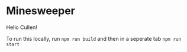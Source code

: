 # Minesweeper

Hello Cullen!

To run this locally, run `npm run build` and then in a seperate tab `npm run start`